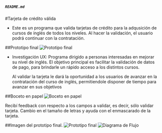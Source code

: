 
##### `README.md`


#Tarjeta de crédito válida

* Este es un programa que valida tarjetas de crédito para la adqusición de cursos de inglés de todos los niveles. Al hacer la validación, el usuario podrá continuar con la contratación.

##Prototipo final
![Prototipo final](https://raw.githubsercontent.com/rholion/CDMX012-card-validation/img/cardValidation.png)
* Investigación UX:
  Programa dirigido a personas interesadas en mejorar su nivel de inglés. El objetivo principal es facilitar la validación de datos de pago, para brindarle un rápido acceso a los distintos cursos.
  
  Al validar la tarjeta le dará la oportunidad a los usuarios de avanzar en la contratación del curso de inglés, permitiendole disponer de tiempo para avanzar en sus objetivos

##Boceto en papel
![Boceto en papel](https://raw.githubsercontent.com/rholion/CDMX012-card-validation/img/boceto.png)

  Recibí feedback con respecto a los campos a validar, es decir, sólo validar tarjeta.
  Cambio en el tamaño de letras y ayuda con el enmascarado de la tarjeta.

##Imagen del prototipo final.
![Prototipo final](https://raw.githubsercontent.com/rholion/CDMX012-card-validation/img/final.png)
![Diagrama de Flujo](https://raw.githubsercontent.com/rholion/CDMX012-card-validation/img/final.png)